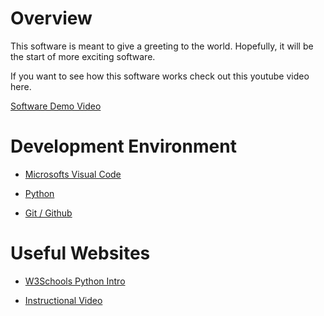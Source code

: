 # Overview

This software is meant to give a greeting to the world.
Hopefully, it will be the start of more exciting software.

If you want to see how this software works check out this youtube video here.

[Software Demo Video](http://youtube.link.goes.here)

# Development Environment

- [Microsofts Visual Code](https://code.visualstudio.com)

- [Python](https://www.python.org)

- [Git / Github](https://git-scm.com)

# Useful Websites

* [W3Schools Python Intro](https://www.w3schools.com/python)
- [Instructional Video](https://video.byui.edu/media/t/1_zyyx43ke)
